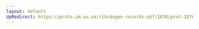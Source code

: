 ```yaml
---
layout: default
UpRedirect: https://pruto.im.uu.se/riksdagen-records-pdf/1876/prot-1876--ak--019/prot-1876--ak--019_005.pdf
---
```


